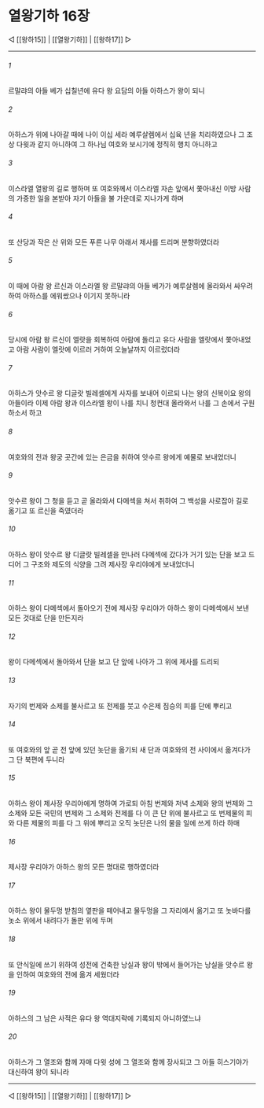 # 열왕기하 16장

◁ [[왕하15]] | [[열왕기하]] | [[왕하17]] ▷
***

###### 1
르말랴의 아들 베가 십칠년에 유다 왕 요담의 아들 아하스가 왕이 되니

###### 2
아하스가 위에 나아갈 때에 나이 이십 세라 예루살렘에서 십육 년을 치리하였으나 그 조상 다윗과 같지 아니하여 그 하나님 여호와 보시기에 정직히 행치 아니하고

###### 3
이스라엘 열왕의 길로 행하며 또 여호와께서 이스라엘 자손 앞에서 쫓아내신 이방 사람의 가증한 일을 본받아 자기 아들을 불 가운데로 지나가게 하며

###### 4
또 산당과 작은 산 위와 모든 푸른 나무 아래서 제사를 드리며 분향하였더라

###### 5
이 때에 아람 왕 르신과 이스라엘 왕 르말랴의 아들 베가가 예루살렘에 올라와서 싸우려 하여 아하스를 에워쌌으나 이기지 못하니라

###### 6
당시에 아람 왕 르신이 엘랏을 회복하여 아람에 돌리고 유다 사람을 엘랏에서 쫓아내었고 아람 사람이 엘랏에 이르러 거하여 오늘날까지 이르렀더라

###### 7
아하스가 앗수르 왕 디글랏 빌레셀에게 사자를 보내어 이르되 나는 왕의 신복이요 왕의 아들이라 이제 아람 왕과 이스라엘 왕이 나를 치니 청컨대 올라와서 나를 그 손에서 구원하소서 하고

###### 8
여호와의 전과 왕궁 곳간에 있는 은금을 취하여 앗수르 왕에게 예물로 보내었더니

###### 9
앗수르 왕이 그 청을 듣고 곧 올라와서 다메섹을 쳐서 취하여 그 백성을 사로잡아 길로 옮기고 또 르신을 죽였더라

###### 10
아하스 왕이 앗수르 왕 디글랏 빌레셀을 만나러 다메섹에 갔다가 거기 있는 단을 보고 드디어 그 구조와 제도의 식양을 그려 제사장 우리야에게 보내었더니

###### 11
아하스 왕이 다메섹에서 돌아오기 전에 제사장 우리야가 아하스 왕이 다메섹에서 보낸 모든 것대로 단을 만든지라

###### 12
왕이 다메섹에서 돌아와서 단을 보고 단 앞에 나아가 그 위에 제사를 드리되

###### 13
자기의 번제와 소제를 불사르고 또 전제를 붓고 수은제 짐승의 피를 단에 뿌리고

###### 14
또 여호와의 앞 곧 전 앞에 있던 놋단을 옮기되 새 단과 여호와의 전 사이에서 옮겨다가 그 단 북편에 두니라

###### 15
아하스 왕이 제사장 우리야에게 명하여 가로되 아침 번제와 저녁 소제와 왕의 번제와 그 소제와 모든 국민의 번제와 그 소제와 전제를 다 이 큰 단 위에 불사르고 또 번제물의 피와 다른 제물의 피를 다 그 위에 뿌리고 오직 놋단은 나의 물을 일에 쓰게 하라 하매

###### 16
제사장 우리야가 아하스 왕의 모든 명대로 행하였더라

###### 17
아하스 왕이 물두멍 받침의 옆판을 떼어내고 물두멍을 그 자리에서 옮기고 또 놋바다를 놋소 위에서 내려다가 돌판 위에 두며

###### 18
또 안식일에 쓰기 위하여 성전에 건축한 낭실과 왕이 밖에서 들어가는 낭실을 앗수르 왕을 인하여 여호와의 전에 옮겨 세웠더라

###### 19
아하스의 그 남은 사적은 유다 왕 역대지략에 기록되지 아니하였느냐

###### 20
아하스가 그 열조와 함께 자매 다윗 성에 그 열조와 함께 장사되고 그 아들 히스기야가 대신하여 왕이 되니라

***
◁ [[왕하15]] | [[열왕기하]] | [[왕하17]] ▷